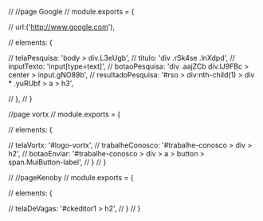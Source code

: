 // //page Google
// module.exports = {
    
//     url:('http://www.google.com'),

//     elements: {
       
//         telaPesquisa: 'body > div.L3eUgb',
//         titulo: 'div .rSk4se .lnXdpd',
//         inputTexto: 'input[type=text]',
//         botaoPesquisa: 'div .aajZCb div.lJ9FBc > center > input.gNO89b',
//         resultadoPesquisa: '#rso > div:nth-child(1) > div * .yuRUbf > a > h3',

//     },
// }


//page vortx
// module.exports = {

//     elements: {

//         telaVortx: '#logo-vortx',
//         trabalheConosco: '#trabalhe-conosco > div > h2',
//         botaoEnviar: '#trabalhe-conosco > div > a > button > span.MuiButton-label', 
//     }
// }




// //pageKenoby
// module.exports = {

//     elements: {

//         telaDeVagas: '#ckeditor1 > h2',
//     }
// }